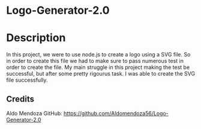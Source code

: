 # Logo-Generator-2.0

# Description 
In this project, we were to use node.js to create a logo using a SVG file. So in order to create this file we had to make sure to pass numerous test in order to create the file. My main struggle in this project making the test be successful, but after some pretty rigourus task. I was able to create the SVG file successfully.

## Credits 
Aldo Mendoza GitHub: https://github.com/Aldomendoza56/Logo-Generator-2.0



